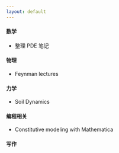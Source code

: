 ```yaml
---
layout: default
---
```


#### 数学
* 整理 PDE 笔记

#### 物理
* Feynman lectures

#### 力学
* Soil Dynamics

#### 编程相关
* Constitutive modeling with Mathematica

#### 写作